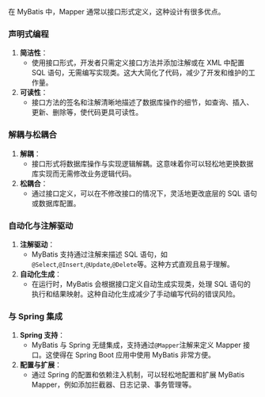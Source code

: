 在 MyBatis 中，Mapper 通常以接口形式定义，这种设计有很多优点。
### 声明式编程

1. **简洁性**：
   - 使用接口形式，开发者只需定义接口方法并添加注解或在 XML 中配置 SQL 语句，无需编写实现类。这大大简化了代码，减少了开发和维护的工作量。
2. **可读性**：
   - 接口方法的签名和注解清晰地描述了数据库操作的细节，如查询、插入、更新、删除等，使代码更具可读性。
### 解耦与松耦合

1. **解耦**：
   - 接口形式将数据库操作与实现逻辑解耦。这意味着你可以轻松地更换数据库实现而无需修改业务逻辑代码。
2. **松耦合**：
   - 通过接口定义，可以在不修改接口的情况下，灵活地更改底层的 SQL 语句或数据库配置。
### 自动化与注解驱动

1. **注解驱动**：
   - MyBatis 支持通过注解来描述 SQL 语句，如`@Select`,`@Insert`,`@Update`,`@Delete`等。这种方式直观且易于理解。
2. **自动化生成**：
   - 在运行时，MyBatis 会根据接口定义自动生成实现类，处理 SQL 语句的执行和结果映射。这种自动化生成减少了手动编写代码的错误风险。
### 与 Spring 集成

1. **Spring 支持**：
   - MyBatis 与 Spring 无缝集成，支持通过`@Mapper`注解来定义 Mapper 接口。这使得在 Spring Boot 应用中使用 MyBatis 非常方便。
2. **配置与扩展**：
   - 通过 Spring 的配置和依赖注入机制，可以轻松地配置和扩展 MyBatis Mapper，例如添加拦截器、日志记录、事务管理等。

